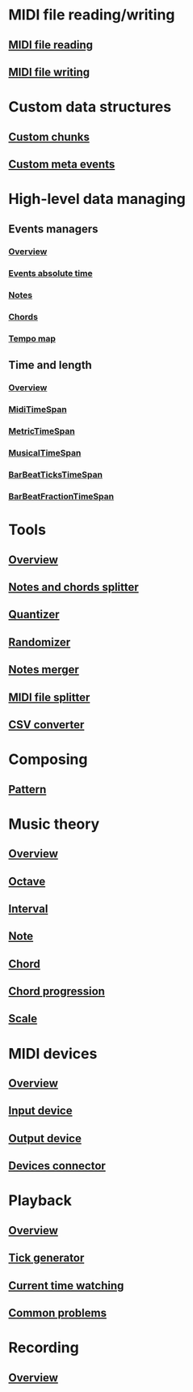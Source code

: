 # MIDI file reading/writing
## [MIDI file reading](file-reading-writing/MIDI-file-reading.md)
## [MIDI file writing](file-reading-writing/MIDI-file-writing.md)

# Custom data structures
## [Custom chunks](custom-data-structures/Custom-chunks.md)
## [Custom meta events](custom-data-structures/Custom-meta-events.md)

# High-level data managing
## Events managers
### [Overview](high-level-managing/Events-managers-overview.md)
### [Events absolute time](high-level-managing/Events-absolute-time.md)
### [Notes](high-level-managing/Notes.md)
### [Chords](high-level-managing/Chords.md)
### [Tempo map](high-level-managing/Tempo-map.md)
## Time and length
### [Overview](high-level-managing/Time-and-length-overview.md)
### [MidiTimeSpan](high-level-managing/MidiTimeSpan.md)
### [MetricTimeSpan](high-level-managing/MetricTimeSpan.md)
### [MusicalTimeSpan](high-level-managing/MusicalTimeSpan.md)
### [BarBeatTicksTimeSpan](high-level-managing/BarBeatTicksTimeSpan.md)
### [BarBeatFractionTimeSpan](high-level-managing/BarBeatFractionTimeSpan.md)

# Tools
## [Overview](tools/Overview.md)
## [Notes and chords splitter](tools/Notes-and-chords-splitter.md)
## [Quantizer](tools/Quantizer.md)
## [Randomizer](xref:Melanchall.DryWetMidi.Tools.Randomizer`2)
## [Notes merger](tools/Notes-merger.md)
## [MIDI file splitter](tools/MIDI-file-splitter.md)
## [CSV converter](xref:Melanchall.DryWetMidi.Tools.CsvConverter)

# Composing
## [Pattern](composing/Pattern.md)

# Music theory
## [Overview](music-theory/Overview.md)
## [Octave](music-theory/Octave.md)
## [Interval](music-theory/Interval.md)
## [Note](music-theory/Note.md)
## [Chord](music-theory/Chord.md)
## [Chord progression](music-theory/Chord-progression.md)
## [Scale](music-theory/Scale.md)

# MIDI devices
## [Overview](devices/Overview.md)
## [Input device](devices/Input-device.md)
## [Output device](devices/Output-device.md)
## [Devices connector](devices/Devices-connector.md)

# Playback
## [Overview](playback/Overview.md)
## [Tick generator](playback/Tick-generator.md)
## [Current time watching](playback/Current-time-watching.md)
## [Common problems](playback/Common-problems.md)

# Recording
## [Overview](recording/Overview.md)